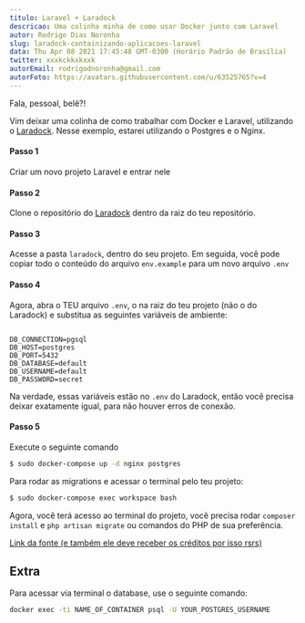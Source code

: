 ```yaml
---
titulo: Laravel + Laradock
descricao: Uma colinha minha de como usar Docker junto com Laravel
autor: Rodrigo Dias Noronha
slug: laradock-containizando-aplicacoes-laravel
data: Thu Apr 08 2021 17:45:48 GMT-0300 (Horário Padrão de Brasília)
twitter: xxxkckkxkxxk
autorEmail: rodrigodnoronha@gmail.com
autorFoto: https://avatars.githubusercontent.com/u/63525765?v=4
---
```


Fala, pessoal, belê?!

Vim deixar uma colinha de como trabalhar com Docker e Laravel, utilizando o [Laradock](https://laradock.io/). Nesse exemplo, estarei utilizando o Postgres e o Nginx.

#### Passo 1

Criar um novo projeto Laravel e entrar nele

#### Passo 2

Clone o repositório do [Laradock](https://github.com/laradock/laradock) dentro da raiz do teu repositório.

#### Passo 3

Acesse a pasta `laradock`, dentro do seu projeto. Em seguida, você pode copiar todo o conteúdo do arquivo `env.example` para um novo arquivo `.env`

#### Passo 4

Agora, abra o TEU arquivo `.env`, o na raiz do teu projeto (não o do Laradock) e substitua as seguintes variáveis de ambiente:

```env

DB_CONNECTION=pgsql
DB_HOST=postgres
DB_PORT=5432
DB_DATABASE=default
DB_USERNAME=default
DB_PASSWORD=secret
```

Na verdade, essas variáveis estão no `.env` do Laradock, então você precisa deixar exatamente igual, para não houver erros de conexão.

#### Passo 5

Execute o seguinte comando

```bash
$ sudo docker-compose up -d nginx postgres
```

Para rodar as migrations e acessar o terminal pelo teu projeto:

```bash
$ sudo docker-compose exec workspace bash
```

Agora, você terá acesso ao terminal do projeto, você precisa rodar `composer install` e `php artisan migrate` ou comandos do PHP de sua preferência.

[Link da fonte (e também ele deve receber os créditos por isso rsrs)](https://medium.com/@arikardnoir/dockerize-sua-aplica%C3%A7%C3%A3o-laravel-postgres-usando-o-laradock-f228cc426638)

## Extra

Para acessar via terminal o database, use o seguinte comando:

```bash
docker exec -ti NAME_OF_CONTAINER psql -U YOUR_POSTGRES_USERNAME
```
